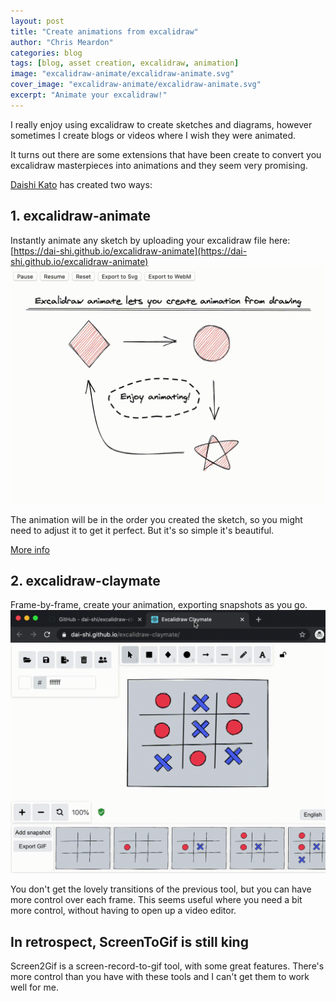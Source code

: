 ```yaml
---
layout: post
title: "Create animations from excalidraw"
author: "Chris Meardon"
categories: blog
tags: [blog, asset creation, excalidraw, animation]
image: "excalidraw-animate/excalidraw-animate.svg"
cover_image: "excalidraw-animate/excalidraw-animate.svg"
excerpt: "Animate your excalidraw!"
---
```


I really enjoy using excalidraw to create sketches and diagrams, however sometimes I create blogs or videos where I wish they were animated.

It turns out there are some extensions that have been create to convert you excalidraw masterpieces into animations and they seem very promising.

[Daishi Kato](https://github.com/dai-shi) has created two ways:

## 1. excalidraw-animate

Instantly animate any sketch by uploading your excalidraw file here: [https://dai-shi.github.io/excalidraw-animate](https://dai-shi.github.io/excalidraw-animate)
![demo](/assets/img/excalidraw-animate/83698750-332ca080-a63d-11ea-9845-d2442e9b4305.gif)

The animation will be in the order you created the sketch, so you might need to adjust it to get it perfect. But it's so simple it's beautiful.

[More info](https://github.com/dai-shi/excalidraw-animate)

## 2. excalidraw-claymate

Frame-by-frame, create your animation, exporting snapshots as you go.
![demo-claymate](/assets/img/excalidraw-animate/84717128-eedfbf80-afaf-11ea-82e4-d4c601136b9a.gif)

You don't get the lovely transitions of the previous tool, but you can have more control over each frame. This seems useful where you need a bit more control, without having to open up a video editor.

## In retrospect, ScreenToGif is still king

Screen2Gif is a screen-record-to-gif tool, with some great features. There's more control than you have with these tools and I can't get them to work well for me.
